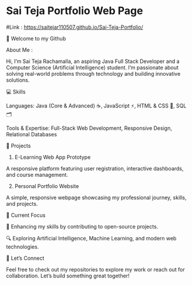# Sai Teja Portfolio Web Page

#Link : https://saitejar110507.github.io/Sai-Teja-Portfolio/

👋 Welcome to my Github

About Me :

Hi, I’m Sai Teja Rachamalla, an aspiring Java Full Stack Developer and a Computer Science (Artificial Intelligence) student. I’m passionate about solving real-world problems through technology and building innovative solutions.

💻 Skills

Languages: Java (Core & Advanced) ☕, JavaScript ⚡, HTML & CSS 🎨, SQL 🗂️

Tools & Expertise: Full-Stack Web Development, Responsive Design, Relational Databases


🌟 Projects

1. E-Learning Web App Prototype

A responsive platform featuring user registration, interactive dashboards, and course management.



2. Personal Portfolio Website

A simple, responsive webpage showcasing my professional journey, skills, and projects.




🚀 Current Focus

🌱 Enhancing my skills by contributing to open-source projects.

🔍 Exploring Artificial Intelligence, Machine Learning, and modern web technologies.


🤝 Let’s Connect

Feel free to check out my repositories to explore my work or reach out for collaboration. Let’s build something great together!
